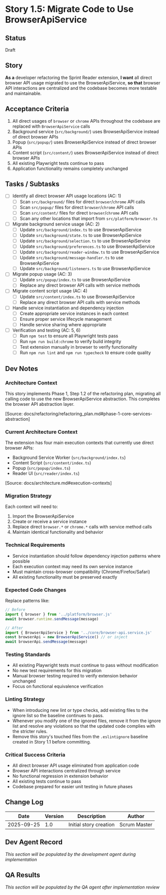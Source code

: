 # Story 1.5: Migrate Code to Use BrowserApiService

## Status
Draft

## Story
**As a** developer refactoring the Sprint Reader extension,
**I want** all direct browser API usage migrated to use the BrowserApiService,
**so that** browser API interactions are centralized and the codebase becomes more testable and maintainable.

## Acceptance Criteria
1. All direct usages of `browser` or `chrome` APIs throughout the codebase are replaced with `BrowserApiService` calls
2. Background service (`src/background/`) uses BrowserApiService instead of direct browser APIs
3. Popup (`src/popup/`) uses BrowserApiService instead of direct browser APIs
4. Content script (`src/content/`) uses BrowserApiService instead of direct browser APIs
5. All existing Playwright tests continue to pass
6. Application functionality remains completely unchanged

## Tasks / Subtasks
- [ ] Identify all direct browser API usage locations (AC: 1)
  - [ ] Scan `src/background/` files for direct `browser`/`chrome` API calls
  - [ ] Scan `src/popup/` files for direct `browser`/`chrome` API calls
  - [ ] Scan `src/content/` files for direct `browser`/`chrome` API calls
  - [ ] Scan any other locations that import from `src/platform/browser.ts`
- [ ] Migrate background service usage (AC: 2)
  - [ ] Update `src/background/index.ts` to use BrowserApiService
  - [ ] Update `src/background/state.ts` to use BrowserApiService
  - [ ] Update `src/background/selection.ts` to use BrowserApiService
  - [ ] Update `src/background/preferences.ts` to use BrowserApiService
  - [ ] Update `src/background/reader-window.ts` to use BrowserApiService
  - [ ] Update `src/background/message-handler.ts` to use BrowserApiService
  - [ ] Update `src/background/listeners.ts` to use BrowserApiService
- [ ] Migrate popup usage (AC: 3)
  - [ ] Update `src/popup/index.ts` to use BrowserApiService
  - [ ] Replace any direct browser API calls with service methods
- [ ] Migrate content script usage (AC: 4)
  - [ ] Update `src/content/index.ts` to use BrowserApiService
  - [ ] Replace any direct browser API calls with service methods
- [ ] Handle service instantiation and dependency injection
  - [ ] Create appropriate service instances in each context
  - [ ] Ensure proper service lifecycle management
  - [ ] Handle service sharing where appropriate
- [ ] Verification and testing (AC: 5, 6)
  - [ ] Run `npm test` to ensure all Playwright tests pass
  - [ ] Run `npm run build:chrome` to verify build integrity
  - [ ] Test extension manually in browser to verify functionality
  - [ ] Run `npm run lint` and `npm run typecheck` to ensure code quality

## Dev Notes

### Architecture Context
This story implements Phase 1, Step 1.2 of the refactoring plan, migrating all calling code to use the new BrowserApiService abstraction. This completes the browser API abstraction layer.

[Source: docs/refactoring/refactoring_plan.md#phase-1-core-services-abstraction]

### Current Architecture Context
The extension has four main execution contexts that currently use direct browser APIs:
- Background Service Worker (`src/background/index.ts`)
- Content Script (`src/content/index.ts`)
- Popup (`src/popup/index.ts`)
- Reader UI (`src/reader/index.ts`)

[Source: docs/architecture.md#execution-contexts]

### Migration Strategy
Each context will need to:
1. Import the BrowserApiService
2. Create or receive a service instance
3. Replace direct `browser.*` or `chrome.*` calls with service method calls
4. Maintain identical functionality and behavior

### Technical Requirements
- Service instantiation should follow dependency injection patterns where possible
- Each execution context may need its own service instance
- Must maintain cross-browser compatibility (Chrome/Firefox/Safari)
- All existing functionality must be preserved exactly

### Expected Code Changes
Replace patterns like:
```typescript
// Before
import { browser } from '../platform/browser.js'
await browser.runtime.sendMessage(message)

// After
import { BrowserApiService } from '../core/browser-api.service.js'
const browserApi = new BrowserApiService() // or inject
await browserApi.sendMessage(message)
```

### Testing Standards
- All existing Playwright tests must continue to pass without modification
- No new test requirements for this migration
- Manual browser testing required to verify extension behavior unchanged
- Focus on functional equivalence verification

### Linting Strategy
- When introducing new lint or type checks, add existing files to the ignore list so the baseline continues to pass.
- Whenever you modify one of the ignored files, remove it from the ignore list and resolve any violations so that the updated code complies with the stricter rules.
- Remove this story's touched files from the `.eslintignore` baseline created in Story 1.1 before committing.


### Critical Success Criteria
- All direct browser API usage eliminated from application code
- Browser API interactions centralized through service
- No functional regression in extension behavior
- All existing tests continue to pass
- Codebase prepared for easier unit testing in future phases

## Change Log
| Date | Version | Description | Author |
|------|---------|-------------|--------|
| 2025-09-25 | 1.0 | Initial story creation | Scrum Master |

## Dev Agent Record
*This section will be populated by the development agent during implementation*

## QA Results
*This section will be populated by the QA agent after implementation review*